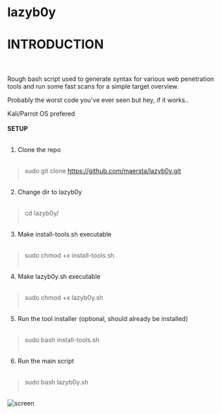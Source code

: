# lazyb0y

**INTRODUCTION**
======
<br /><br />
Rough bash script used to generate syntax for various web penetration tools and run some fast scans for a simple target overview.

Probably the worst code you've ever seen but hey, if it works.. 

Kali/Parrot OS prefered
<br><br>
**SETUP**
<br /><br />
1. Clone the repo
<br><br>
>sudo git clone https://github.com/maersta/lazyb0y.git
<br><br>
2. Change dir to lazyb0y
<br><br>
>cd lazyb0y/
<br><br>
3. Make install-tools.sh executable
<br><br>
>sudo chmod +x install-tools.sh
<br><br>
4. Make lazyb0y.sh executable
<br><br>
>sudo chmod +x lazyb0y.sh
<br><br>
5. Run the tool installer (optional, should already be installed)
<br><br>
>sudo bash install-tools.sh
<br><br>
6. Run the main script
<br><br>
>sudo bash lazyb0y.sh
<br><br>

![screen](https://user-images.githubusercontent.com/40675809/179372229-4919d976-f4a0-48ad-900b-bc08ba07398d.png)
